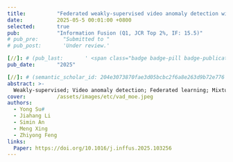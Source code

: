 ```yaml
---
title:          "Federated weakly-supervised video anomaly detection with mixture of local-to-global experts"
date:           2025-05-5 00:01:00 +0800
selected:       true
pub:            "Information Fusion (Q1, JCR Top 2%, IF: 15.5)"
# pub_pre:        "Submitted to "
# pub_post:       'Under review.'

[//]: # (pub_last:       ' <span class="badge badge-pill badge-publication badge-success">Spotlight</span>')
pub_date:       "2025"

[//]: # (semantic_scholar_id: 204e3073870fae3d05bcbc2f6a8e263d9b72e776  # use this to retrieve citation count)
abstract: >-
  Weakly-supervised; Video anomaly detection; Federated learning; Mixture of local-to-global experts
cover:          /assets/images/etc/vad_moe.jpeg
authors:
  - Yong Su#
  - Jiahang Li
  - Simin An
  - Meng Xing
  - Zhiyong Feng
links:
  Paper: https://doi.org/10.1016/j.inffus.2025.103256
---
```

